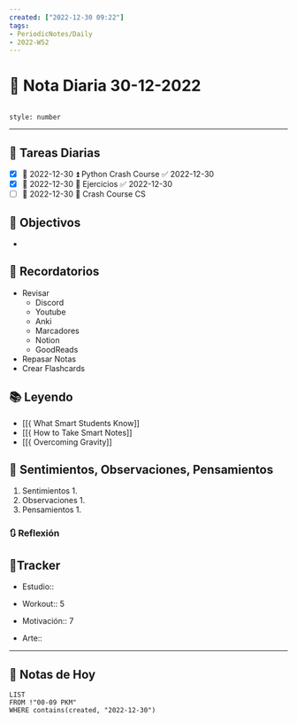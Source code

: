 ```yaml
---
created: ["2022-12-30 09:22"]
tags:
- PeriodicNotes/Daily
- 2022-W52
---
```


# 📅 Nota Diaria 30-12-2022
```toc

style: number

```

---
## 🔷 Tareas Diarias
- [x] 📅 2022-12-30 ⏫ Python Crash Course ✅ 2022-12-30
- [x] 📅 2022-12-30 🔼 Ejercicios ✅ 2022-12-30
- [ ] 📅 2022-12-30 🔽 Crash Course CS

## 🎯 Objectivos
- 
## 📕 Recordatorios
- Revisar
	- Discord
	- Youtube
	- Anki
	- Marcadores
	- Notion
	- GoodReads
- Repasar Notas
- Crear Flashcards

## 📚 Leyendo
- [[{ What Smart Students Know]]
- [[{ How to Take Smart Notes]]
- [[{ Overcoming Gravity]]
## 💬 Sentimientos, Observaciones, Pensamientos 
1. Sentimientos
	1. 
2. Observaciones
	1. 
3. Pensamientos
	1. 
### 🔃 Reflexión

## 🔷Tracker

- Estudio::

- Workout:: 5

- Motivación:: 7

- Arte::
---

## 📅 Notas de Hoy
```dataview
LIST 
FROM !"00-09 PKM" 
WHERE contains(created, "2022-12-30")
```